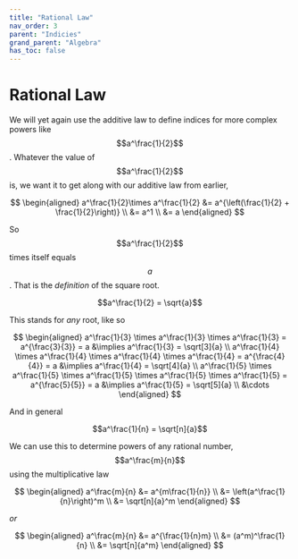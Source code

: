 ```yaml
---
title: "Rational Law"
nav_order: 3
parent: "Indicies"
grand_parent: "Algebra"
has_toc: false
---
```


# Rational Law

We will yet again use the additive law to define indices for more complex powers like $$a^\frac{1}{2}$$.
Whatever the value of $$a^\frac{1}{2}$$ is, we want it to get along with our additive law from earlier,

$$
\begin{aligned}
a^\frac{1}{2}\times a^\frac{1}{2} &= a^{\left(\frac{1}{2} + \frac{1}{2}\right)} \\
&= a^1 \\
&= a
\end{aligned}
$$

So $$a^\frac{1}{2}$$ times itself equals $$a$$. That is the *definition* of the square root.

$$a^\frac{1}{2} = \sqrt{a}$$

This stands for *any* root, like so

$$
\begin{aligned}
a^\frac{1}{3} \times a^\frac{1}{3} \times a^\frac{1}{3} = a^{\frac{3}{3}} = a &\implies a^\frac{1}{3} = \sqrt[3]{a} \\
a^\frac{1}{4} \times a^\frac{1}{4} \times a^\frac{1}{4} \times a^\frac{1}{4} = a^{\frac{4}{4}} = a &\implies a^\frac{1}{4} = \sqrt[4]{a} \\
a^\frac{1}{5} \times a^\frac{1}{5} \times a^\frac{1}{5} \times a^\frac{1}{5} \times a^\frac{1}{5} = a^{\frac{5}{5}} = a &\implies a^\frac{1}{5} = \sqrt[5]{a} \\
&\cdots
\end{aligned}
$$

And in general

$$a^\frac{1}{n} = \sqrt[n]{a}$$

We can use this to determine powers of any rational number, $$a^\frac{m}{n}$$ using the multiplicative law

$$
\begin{aligned}
a^\frac{m}{n}
&= a^{m\frac{1}{n}} \\
&= \left(a^\frac{1}{n}\right)^m \\
&= \sqrt[n]{a}^m
\end{aligned}
$$

*or*

$$
\begin{aligned}
a^\frac{m}{n}
&= a^{\frac{1}{n}m} \\
&= (a^m)^\frac{1}{n} \\
&= \sqrt[n]{a^m}
\end{aligned}
$$